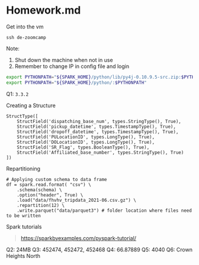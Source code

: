 # Homework.md

Get into the vm 

```
ssh de-zoomcamp
```

Note: 
1. Shut down the machine when not in use 
2. Remember to change IP in config file and login 

```bash
export PYTHONPATH="${SPARK_HOME}/python/lib/py4j-0.10.9.5-src.zip:$PYTHONPATH"
export PYTHONPATH="${SPARK_HOME}/python/:$PYTHONPATH"

```

Q1: `3.3.2`


Creating a Structure 
```
StructType([
	StructField('dispatching_base_num', types.StringType(), True), 
	StructField('pickup_datetime', types.TimestampType(), True), 
	StructField('dropoff_datetime', types.TimestampType(), True), 
	StructField('PULocationID', types.LongType(), True), 
	StructField('DOLocationID', types.LongType(), True), 
	StructField('SR_Flag', types.BooleanType(), True), 
	StructField('Affiliated_base_number', types.StringType(), True)
])
```

Repartitioning 
```
# Applying custom schema to data frame
df = spark.read.format( "csv") \
    .schema(schema) \
    .option("header", True) \
    .load("data/fhvhv_tripdata_2021-06.csv.gz") \
    .repartition(12) \
    .write.parquet("data/parquet3") # folder location where files need to be written

```

Spark tutorials 
> https://sparkbyexamples.com/pyspark-tutorial/

Q2: 24MB
Q3: 452474, 452472, 452468
Q4: 66.87889
Q5: 4040
Q6: Crown Heights North

